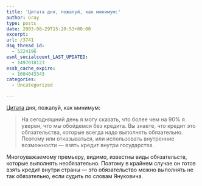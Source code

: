 ```yaml
---
title: 'Цитата дня, пожалуй, как минимум:'
author: Gray
type: posts
date: 2003-08-29T15:20:53+00:00
excerpt:
url: /3741
dsq_thread_id:
  - 5224196
esml_socialcount_LAST_UPDATED:
  - 1497018123
essb_cache_expire:
  - 1604043343
categories:
  - Uncategorized

---
```








<a href="http://www.obozrevatel.com.ua/news/25/94414.html" target="_blank">Цитата</a> дня, пожалуй, как минимум:

> На сегодняшний день я могу сказать, что более чем на 90% я уверен, что мы обойдемся без кредита. Вы знаете, что кредит это обязательства, которые всегда надо выполнять обязательно. Поэтому или отказываться, или использовать внутренние возможности &#8212; взять кредит внутри государства.

Многоуважаемому премьеру, видимо, известны виды обязательств, которые выполнять необязательно. Поэтому в крайнем случае он готов взять кредит внутри страны &#8212; это обязательство можно выполнять не так обязательно, если судить по словам Януковича.